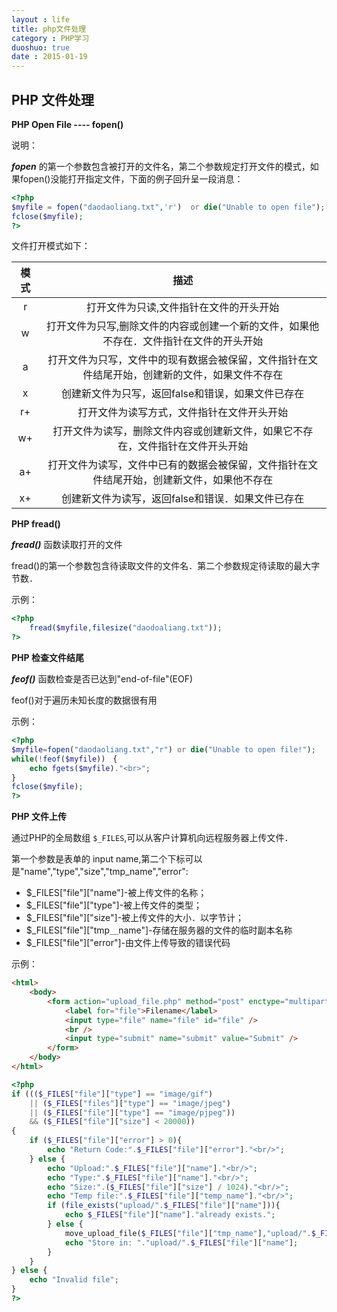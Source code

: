 ```yaml
---
layout : life
title: php文件处理
category : PHP学习
duoshuo: true
date : 2015-01-19
---
```


<!-- more -->

## PHP 文件处理

**PHP Open File ---- fopen()**

说明：

***fopen*** 的第一个参数包含被打开的文件名，第二个参数规定打开文件的模式，如果fopen()没能打开指定文件，下面的例子回升呈一段消息：

```php
<?php
$myfile = fopen("daodaoliang.txt",'r')  or die("Unable to open file");
fclose($myfile);
?>
```

文件打开模式如下：

|模式|描述|
|:--------:|:------:|
|r|打开文件为只读,文件指针在文件的开头开始|
|w|打开文件为只写,删除文件的内容或创建一个新的文件，如果他不存在．文件指针在文件的开头开始|
|a|打开文件为只写，文件中的现有数据会被保留，文件指针在文件结尾开始，创建新的文件，如果文件不存在|
|x|创建新文件为只写，返回false和错误，如果文件已存在|
|r+|打开文件为读写方式，文件指针在文件开头开始|
|w+|打开文件为读写，删除文件内容或创建新文件，如果它不存在，文件指针在文件开头开始|
|a+|打开文件为读写，文件中已有的数据会被保留，文件指针在文件结尾开始，创建新文件，如果他不存在|
|x+|创建新文件为读写，返回false和错误．如果文件已存在|

**PHP fread()**

***fread()*** 函数读取打开的文件

fread()的第一个参数包含待读取文件的文件名．第二个参数规定待读取的最大字节数．

示例：

```php
<?php
	fread($myfile,filesize("daodoaliang.txt"));
?>
```

**PHP 检查文件结尾**

***feof()*** 函数检查是否已达到"end-of-file"(EOF)

feof()对于遍历未知长度的数据很有用

示例：

```php
<?php
$myfile=fopen("daodaoliang.txt","r") or die("Unable to open file!");
while(!feof($myfile))　{
	echo fgets($myfile)."<br>";
}
fclose($myfile);
?>
```

**PHP 文件上传**

通过PHP的全局数组 ```$_FILES```,可以从客户计算机向远程服务器上传文件．

第一个参数是表单的 input name,第二个下标可以是"name","type","size","tmp_name","error":

* $_FILES["file"]["name"]-被上传文件的名称；
* $_FILES["file"]["type"]-被上传文件的类型；
* $_FILES["file"]["size"]-被上传文件的大小．以字节计；
* $_FILES["file"]["tmp＿name"]-存储在服务器的文件的临时副本名称
* $_FILES["file"]["error"]-由文件上传导致的错误代码

示例：

```html
<html>
	<body>
		<form action="upload_file.php" method="post" enctype="multipart/form-data">
			<label for="file">Filename</label>
			<input type="file" name="file" id="file" />
			<br />
			<input type="submit" name="submit" value="Submit" />
		</form>
	</body>
</html>
```

```php
<?php
if ((($_FILES["file"]["type"] == "image/gif")
	|| ($_FILES["files"]["type"] == "image/jpeg")
	|| ($_FILES["file"]["type"] == "image/pjpeg"))
	&& ($_FILES["file"]["size"] < 20000))
{
	if ($_FILES["file"]["error"] > 0){
		echo "Return Code:".$_FILES["file"]["error"]."<br/>";
	} else {
		echo "Upload:".$_FILES["file"]["name"]."<br/>";
		echo "Type:".$_FILES["file"]["name"]."<br/>";
		echo "Size:".($_FILES["file"]["size"] / 1024)."<br/>";
		echo "Temp file:".$_FILES["file"]["temp_name"]."<br/>";
		if (file_exists("upload/".$_FILES["file"]["name"])){
			echo $_FILES["file"]["name"]."already exists.";
		} else {
			move_upload_file($_FILES["file"]["tmp_name"],"upload/".$_FILES["file"]["name"]);
			echo "Store in: "."upload/".$_FILES["file"]["name"];
		}
	}
} else {
	echo "Invalid file";
}
?>
```
